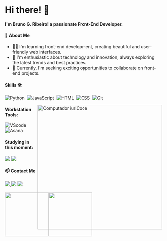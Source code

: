 # Hi there! 👋
#### I'm Bruno G. Ribeiro! a passionate Front-End Developer.

#### 🌟 About Me
- 👨‍💻 I'm learning front-end development, creating beautiful and user-friendly web interfaces.
- 🚀 I'm enthusiastic about technology and innovation, always exploring the latest trends and best practices.
- 💼 Currently, I'm seeking exciting opportunities to collaborate on front-end projects.

#### Skills 🛠️

![Python](https://img.shields.io/badge/Python-14354C?style=for-the-badge&logo=python&logoColor=white)&nbsp;
![JavaScript](https://img.shields.io/badge/JavaScript-F7DF1E?style=for-the-badge&logo=javascript&logoColor=black)&nbsp;
![HTML](https://img.shields.io/badge/HTML5-E34F26?style=for-the-badge&logo=html5&logoColor=white)&nbsp;
![CSS](https://img.shields.io/badge/CSS3-1572B6?style=for-the-badge&logo=css3&logoColor=white)&nbsp;
![Git](https://img.shields.io/badge/GIT-E44C30?style=for-the-badge&logo=git&logoColor=white)&nbsp;

<img src="https://raw.githubusercontent.com/MicaelliMedeiros/micaellimedeiros/master/image/computer-illustration.png" min-width="520px" max-width="400px" width="400px" align="right" alt="Computador iuriCode">

#### Workstation Tools:

![VScode](https://img.shields.io/badge/vscode-4285F4?style=for-the-badge&logo=vscode&logoColor=white)&nbsp;
![Asana](https://img.shields.io/badge/asana-E44C30?style=for-the-badge&logo=asana&logoColor=white)&nbsp;

#### Studying in this moment:

<img src="https://img.shields.io/badge/Amazon_AWS-FF9900?style=for-the-badge&logo=amazonaws&logoColor=white" /> <img src="https://img.shields.io/badge/MySQL-005C84?style=for-the-badge&logo=mysql&logoColor=whit" />
          
#### 📫 Contact Me

<div> 
<a href="https://www.instagram.com/brunoribeirotst" target="_blank"><img src="https://img.shields.io/badge/-Instagram-%23E4405F?style=for-the-badge&logo=instagram&logoColor=white">
</a>
<a href = "mailto:brunoribeirosst@gmail.com"> <img src="https://img.shields.io/badge/-Gmail-%23333?style=for-the-badge&logo=gmail&logoColor=white" target="_blank"></a>
<a href="https://www.linkedin.com/in/bruno-gabriel-ribeiro-esphera/" target="_blank"><img src="https://img.shields.io/badge/-LinkedIn-%230077B5?style=for-the-badge&logo=linkedin&logoColor=white"  target="_blank"></a> 
</div>&nbsp;&nbsp;

<div style="display: flex; justify-content: space-between;">
    <a href="https://github.com/Ribeiro4dev">
        <img loading="lazy" height="140em" src="https://github-readme-stats.vercel.app/api/top-langs/?username=Ribeiro4dev&layout=compact&langs_count=7&theme=dracula"/>
    </a>
    <a href="https://github.com/Ribeiro4dev">
        <img loading="lazy" height="140em" src="https://github-readme-stats.vercel.app/api?username=Ribeiro4dev&show_icons=true&theme=dracula&include_all_commits=true&count_private=true"/>
    </a>
</div>

